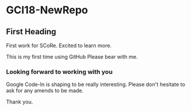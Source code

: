 # GCI18-NewRepo

## First Heading

First work for SCoRe. 
Excited to learn more.

This is my first time using GitHub
Please bear with me. 


### Looking forward to working with you

Google Code-In is shaping to be really interesting.
Please don't hesitate to ask for any amends to be made.

Thank you.
